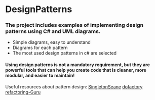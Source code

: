 # DesignPatterns
### The project includes examples of implementing design patterns using C# and UML diagrams.
- Simple diagrams, easy to understand
- Diagrams for each pattern
- The most used design patterns in c# are selected

#### Using design patterns is not a mandatory requirement, but they are powerful tools that can help you create code that is cleaner, more modular, and easier to maintain!

Useful resources about pattern design: 
[SingletonSeane](https://www.youtube.com/watch?v=7fCLsQ_Gokk&list=PLA8ZIAm2I03jaAbvEWk7nHlBYxy03JP46&index=2 "SingletonSean")
[dofactory](https://www.dofactory.com/net/design-patterns/ "dofactory")
[refactoring-Guru](https://refactoring.guru/ "refactoring-Guru")

